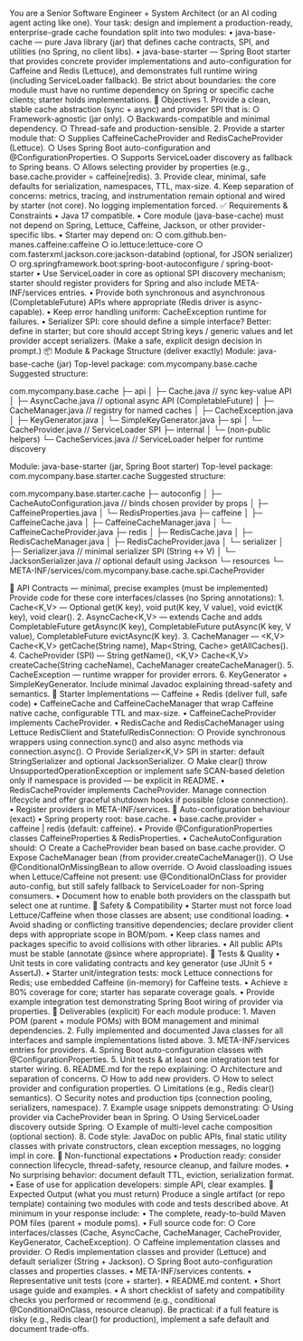 You are a Senior Software Engineer + System Architect (or an AI coding agent acting like one).
Your task: design and implement a production-ready, enterprise-grade cache foundation split into two modules:
	• java-base-cache — pure Java library (jar) that defines cache contracts, SPI, and utilities (no Spring, no client libs).
	• java-base-starter — Spring Boot starter that provides concrete provider implementations and auto-configuration for Caffeine and Redis (Lettuce), and demonstrates full runtime wiring (including ServiceLoader fallback).
Be strict about boundaries: the core module must have no runtime dependency on Spring or specific cache clients; starter holds implementations.
🎯 Objectives
	1. Provide a clean, stable cache abstraction (sync + async) and provider SPI that is:
		○ Framework-agnostic (jar only).
		○ Backwards-compatible and minimal dependency.
		○ Thread-safe and production-sensible.
	2. Provide a starter module that:
		○ Supplies CaffeineCacheProvider and RedisCacheProvider (Lettuce).
		○ Uses Spring Boot auto-configuration and @ConfigurationProperties.
		○ Supports ServiceLoader discovery as fallback to Spring beans.
		○ Allows selecting provider by properties (e.g., base.cache.provider = caffeine|redis).
	3. Provide clear, minimal, safe defaults for serialization, namespaces, TTL, max-size.
	4. Keep separation of concerns: metrics, tracing, and instrumentation remain optional and wired by starter (not core). No logging implementation forced.
✅ Requirements & Constraints
	• Java 17 compatible.
	• Core module (java-base-cache) must not depend on Spring, Lettuce, Caffeine, Jackson, or other provider-specific libs.
	• Starter may depend on:
		○ com.github.ben-manes.caffeine:caffeine
		○ io.lettuce:lettuce-core
		○ com.fasterxml.jackson.core:jackson-databind (optional, for JSON serializer)
		○ org.springframework.boot:spring-boot-autoconfigure / spring-boot-starter
	• Use ServiceLoader in core as optional SPI discovery mechanism; starter should register providers for Spring and also include META-INF/services entries.
	• Provide both synchronous and asynchronous (CompletableFuture) APIs where appropriate (Redis driver is async-capable).
	• Keep error handling uniform: CacheException runtime for failures.
	• Serializer SPI: core should define a simple interface? Better: define in starter; but core should accept String keys / generic values and let provider accept serializers. (Make a safe, explicit design decision in prompt.)
📦 Module & Package Structure (deliver exactly)
Module: java-base-cache (jar)
Top-level package: com.mycompany.base.cache
Suggested structure:

com.mycompany.base.cache
 ├─ api
 │   ├─ Cache.java                 // sync key-value API
 │   ├─ AsyncCache.java            // optional async API (CompletableFuture)
 │   ├─ CacheManager.java          // registry for named caches
 │   ├─ CacheException.java
 │   ├─ KeyGenerator.java
 │   └─ SimpleKeyGenerator.java
 ├─ spi
 │   └─ CacheProvider.java         // ServiceLoader SPI
 ├─ internal
 │   └─ (non-public helpers)
 └─ CacheServices.java             // ServiceLoader helper for runtime discovery

Module: java-base-starter (jar, Spring Boot starter)
Top-level package: com.mycompany.base.starter.cache
Suggested structure:

com.mycompany.base.starter.cache
 ├─ autoconfig
 │   ├─ CacheAutoConfiguration.java  // binds chosen provider by props
 │   ├─ CaffeineProperties.java
 │   └─ RedisProperties.java
 ├─ caffeine
 │   ├─ CaffeineCache.java
 │   ├─ CaffeineCacheManager.java
 │   └─ CaffeineCacheProvider.java
 ├─ redis
 │   ├─ RedisCache.java
 │   ├─ RedisCacheManager.java
 │   ├─ RedisCacheProvider.java
 │   └─ serializer
 │       ├─ Serializer.java         // minimal serializer SPI (String <-> V)
 │       └─ JacksonSerializer.java  // optional default using Jackson
 └─ resources
     └─ META-INF/services/com.mycompany.base.cache.spi.CacheProvider

🧩 API Contracts — minimal, precise examples (must be implemented)
Provide code for these core interfaces/classes (no Spring annotations):
	1. Cache<K,V> — Optional<V> get(K key), void put(K key, V value), void evict(K key), void clear().
	2. AsyncCache<K,V> — extends Cache and adds CompletableFuture<V> getAsync(K key), CompletableFuture<Void> putAsync(K key, V value), CompletableFuture<Void> evictAsync(K key).
	3. CacheManager — <K,V> Cache<K,V> getCache(String name), Map<String, Cache<?,?>> getAllCaches().
	4. CacheProvider (SPI) — String getName(), <K,V> Cache<K,V> createCache(String cacheName), CacheManager createCacheManager().
	5. CacheException — runtime wrapper for provider errors.
	6. KeyGenerator + SimpleKeyGenerator.
Include minimal Javadoc explaining thread-safety and semantics.
🧪 Starter Implementations — Caffeine + Redis (deliver full, safe code)
	• CaffeineCache and CaffeineCacheManager that wrap Caffeine native cache, configurable TTL and max-size.
	• CaffeineCacheProvider implements CacheProvider.
	• RedisCache and RedisCacheManager using Lettuce RedisClient and StatefulRedisConnection:
		○ Provide synchronous wrappers using connection.sync() and also async methods via connection.async().
		○ Provide Serializer<K,V> SPI in starter: default StringSerializer and optional JacksonSerializer.
		○ Make clear() throw UnsupportedOperationException or implement safe SCAN-based deletion only if namespace is provided — be explicit in README.
	• RedisCacheProvider implements CacheProvider. Manage connection lifecycle and offer graceful shutdown hooks if possible (close connection).
	• Register providers in META-INF/services.
🔧 Auto-configuration behaviour (exact)
	• Spring property root: base.cache.
	• base.cache.provider = caffeine | redis (default: caffeine).
	• Provide @ConfigurationProperties classes CaffeineProperties & RedisProperties.
	• CacheAutoConfiguration should:
		○ Create a CacheProvider bean based on base.cache.provider.
		○ Expose CacheManager bean (from provider.createCacheManager()).
		○ Use @ConditionalOnMissingBean to allow override.
		○ Avoid classloading issues when Lettuce/Caffeine not present: use @ConditionalOnClass for provider auto-config, but still safely fallback to ServiceLoader for non-Spring consumers.
	• Document how to enable both providers on the classpath but select one at runtime.
🔐 Safety & Compatibility
	• Starter must not force load Lettuce/Caffeine when those classes are absent; use conditional loading.
	• Avoid shading or conflicting transitive dependencies; declare provider client deps with appropriate scope in BOM/pom.
	• Keep class names and packages specific to avoid collisions with other libraries.
	• All public APIs must be stable (annotate @since where appropriate).
📘 Tests & Quality
	• Unit tests in core validating contracts and key generator (use JUnit 5 + AssertJ).
	• Starter unit/integration tests: mock Lettuce connections for Redis; use embedded Caffeine (in-memory) for Caffeine tests.
	• Achieve ≥ 80% coverage for core; starter has separate coverage goals.
	• Provide example integration test demonstrating Spring Boot wiring of provider via properties.
🧾 Deliverables (explicit)
For each module produce:
	1. Maven POM (parent + module POMs) with BOM management and minimal dependencies.
	2. Fully implemented and documented Java classes for all interfaces and sample implementations listed above.
	3. META-INF/services entries for providers.
	4. Spring Boot auto-configuration classes with @ConfigurationProperties.
	5. Unit tests & at least one integration test for starter wiring.
	6. README.md for the repo explaining:
		○ Architecture and separation of concerns.
		○ How to add new providers.
		○ How to select provider and configuration properties.
		○ Limitations (e.g., Redis clear() semantics).
		○ Security notes and production tips (connection pooling, serializers, namespace).
	7. Example usage snippets demonstrating:
		○ Using provider via CacheProvider bean in Spring.
		○ Using ServiceLoader discovery outside Spring.
		○ Example of multi-level cache composition (optional section).
	8. Code style: JavaDoc on public APIs, final static utility classes with private constructors, clean exception messages, no logging impl in core.
🧭 Non-functional expectations
	• Production ready: consider connection lifecycle, thread-safety, resource cleanup, and failure modes.
	• No surprising behavior: document default TTL, eviction, serialization format.
	• Ease of use for application developers: simple API, clear examples.
🚀 Expected Output (what you must return)
Produce a single artifact (or repo template) containing two modules with code and tests described above. At minimum in your response include:
	• The complete, ready-to-build Maven POM files (parent + module poms).
	• Full source code for:
		○ Core interfaces/classes (Cache, AsyncCache, CacheManager, CacheProvider, KeyGenerator, CacheException).
		○ Caffeine implementation classes and provider.
		○ Redis implementation classes and provider (Lettuce) and default serializer (String + Jackson).
		○ Spring Boot auto-configuration classes and properties classes.
	• META-INF/services contents.
	• Representative unit tests (core + starter).
	• README.md content.
	• Short usage guide and examples.
	• A short checklist of safety and compatibility checks you performed or recommend (e.g., conditional @ConditionalOnClass, resource cleanup).
Be practical: if a full feature is risky (e.g., Redis clear() for production), implement a safe default and document trade-offs.
